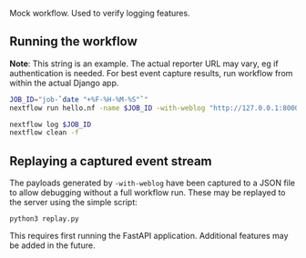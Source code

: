 Mock workflow. Used to verify logging features.

## Running the workflow
**Note**: This string is an example. The actual reporter URL may vary, eg if authentication is needed. For best event capture results, run workflow from within the actual Django app.

```bash
JOB_ID="job-`date "+%F-%H-%M-%S"`"
nextflow run hello.nf -name $JOB_ID -with-weblog "http://127.0.0.1:8000/workflows/$JOB_ID/report/" -with-report sample-report.html -with-trace

nextflow log $JOB_ID
nextflow clean -f
```

## Replaying a captured event stream
The payloads generated by `-with-weblog` have been captured to a JSON file to allow debugging without a full workflow run. These may be replayed to the server using the simple script:

`python3 replay.py`

This requires first running the FastAPI application. Additional features may be added in the future.
